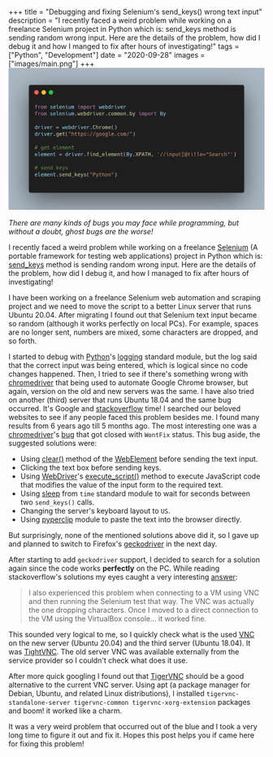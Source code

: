 +++
title = "Debugging and fixing Selenium's send_keys() wrong text input"
description = "I recently faced a weird problem while working on a freelance Selenium project in Python which is: send_keys method is sending random wrong input. Here are the details of the problem, how did I debug it and how I manged to fix after hours of investigating!"
tags = ["Python",  "Development"]
date = "2020-09-28"
images = ["images/main.png"]
+++
![main](images/main.png?width=800px#center)

*There are many kinds of bugs you may face while programming, but without a doubt, ghost bugs are the worse!*

I recently faced a weird problem while working on a freelance [Selenium](https://www.selenium.dev/) (A portable framework for testing web applications) project in Python which is: [send_keys](https://selenium-python.readthedocs.io/api.html?highlight=execute_script#selenium.webdriver.remote.webelement.WebElement.send_keys) method is sending random wrong input. Here are the details of the problem, how did I debug it, and how I managed to fix after hours of investigating!

I have been working on a freelance Selenium web automation and scraping project and we need to move the script to a better Linux server that runs Ubuntu 20.04. After migrating I found out that Selenium text input became so random (although it works perfectly on local PCs). For example, spaces are no longer sent, numbers are mixed, some characters are dropped, and so forth.

I started to debug with [Python](https://python.org)'s [logging](https://docs.python.org/3/library/logging.html) standard module, but the log said that the correct input was being entered, which is logical since no code changes happened. Then, I tried to see if there's something wrong with [chromedriver](https://chromedriver.chromium.org/) that being used to automate Google Chrome browser, but again, version on the old and new servers was the same. I have also tried on another (third) server that runs Ubuntu 18.04 and the same bug occurred. It's Google and [stackoverflow](https://stackoverflow.com) time! I searched our beloved websites to see if any people faced this problem besides me. I found many results from 6 years ago till 5 months ago. The most interesting one was a [chromedriver](https://chromedriver.chromium.org/)'s [bug](https://bugs.chromium.org/p/chromedriver/issues/detail?id=1771) that got closed with `WontFix` status. This bug aside, the suggested solutions were:

- Using [clear()](https://selenium-python.readthedocs.io/api.html?highlight=WebElement#selenium.webdriver.remote.webelement.WebElement.clear) method of the [WebElement](https://selenium-python.readthedocs.io/api.html?highlight=WebElement#module-selenium.webdriver.remote.webelement) before sending the text input.
- Clicking the text box before sending keys.
- Using [WebDriver](https://selenium-python.readthedocs.io/api.html?highlight=execute_script#webdriver-api)'s [execute_script()](https://selenium-python.readthedocs.io/api.html?highlight=execute_script#selenium.webdriver.remote.webdriver.WebDriver.execute_script) method to execute JavaScript code that modifies the value of the input form to the required text.
- Using [sleep](https://docs.python.org/3/library/time.html?highlight=sleep#time.sleep) from `time` standard module to wait for seconds between two `send_keys()` calls.
- Changing the server's keyboard layout to `US`.
- Using [pyperclip](https://github.com/asweigart/pyperclip/) module to paste the text into the browser directly.

But surprisingly, none of the mentioned solutions above did it, so I gave up and planned to switch to Firefox's [geckodriver](https://github.com/mozilla/geckodriver) in the next day.

After starting to add `geckodriver` support, I decided to search for a solution again since the code works **perfectly** on the PC. While reading stackoverflow's solutions my eyes caught a very interesting [answer](https://stackoverflow.com/a/23411005):

> I also experienced this problem when connecting to a VM using VNC and then running the Selenium test that way.
> The VNC was actually the one dropping characters. Once I moved to a direct connection to the VM using the VirtualBox console... it worked fine. 

This sounded very logical to me, so I quickly check what is the used [VNC](https://en.wikipedia.org/wiki/Virtual_Network_Computing) on the new server (Ubuntu 20.04) and the third server (Ubuntu 18.04). It was [TightVNC](https://www.tightvnc.com/). The old server VNC was available externally from the service provider so I couldn't check what does it use.

After more quick googling I found out that [TigerVNC](https://tigervnc.org/) should be a good alternative to the current VNC server. Using apt (a package manager for Debian, Ubuntu, and related Linux distributions), I installed `tigervnc-standalone-server tigervnc-common tigervnc-xorg-extension` packages and boom! it worked like a charm.

It was a very weird problem that occurred out of the blue and I took a very long time to figure it out and fix it. Hopes this post helps you if came here for fixing this problem!
